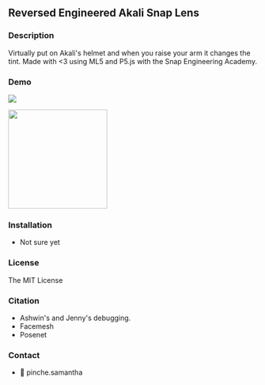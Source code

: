 ## Reversed Engineered Akali Snap Lens

### Description
Virtually put on Akali's helmet and when you raise your arm it changes the tint. Made with <3 using ML5 and P5.js with the Snap Engineering Academy. 

### Demo

![](https://i.imgur.com/jqMqrPt.gif)

<img src="[](https://i.imgur.com/jqMqrPt.gif)" width=200><br>

### Installation 
* Not sure yet

### License
The MIT License

### Citation
* Ashwin's and Jenny's debugging. 
* Facemesh
* Posenet

### Contact
* 👻 pinche.samantha

